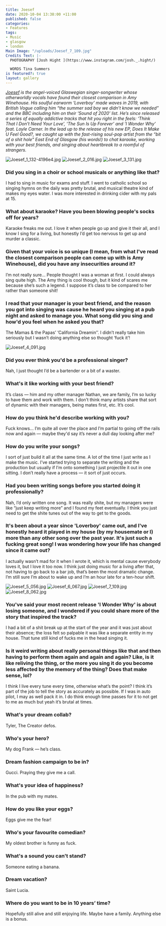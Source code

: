 ```yaml
---
title: Joesef
date: 2020-10-04 13:38:00 +11:00
published: false
categories:
- Features
tags:
- Music
- glasgow
- london
Main Image: "/uploads/Joesef_7_109.jpg"
Credits Text: |-
  PHOTOGRAPHY [Josh Hight ](https://www.instagram.com/josh._.hight/)

  WORDS Tina Summers
is featured?: true
layout: gallery
---
```


*[Joesef](https://www.instagram.com/joesefjoesefjoesef/) is the angel-voiced Glaswegian singer-songwriter whose otherworldly vocals have found their closest comparison in Amy Winehouse. His soulful earworm ‘Loverboy’ made waves in 2019, with British Vogue calling him “the summer sad boy we didn’t know we needed” and the BBC including him on their ‘Sound of 2020’ list.*
*He’s since released a series of equally addictive tracks that hit you right in the feels: ‘Think That I Don’t Need Your Love’, ‘The Sun Is Up Forever’ and ‘I Wonder Why’ feat. Loyle Carner. In the lead up to the release of his new EP, Does It Make U Feel Good?, we caught up with the fast-rising soul-pop artist from the “bit of a shit hole" East End of Glasgow (his words!) to chat karaoke, working with your best friends, and singing about heartbreak to a roomful of strangers.*

![Joesef_1_132-4196e4.jpg](/uploads/Joesef_1_132-4196e4.jpg)
![Joesef_2_016.jpg](/uploads/Joesef_2_016.jpg)
![Joesef_3_131.jpg](/uploads/Joesef_3_131.jpg)

### Did you sing in a choir or school musicals or anything like that? 
I had to sing in music for exams and stuff. I went to catholic school so singing hymns on the daily was pretty brutal, and musical theatre kind of makes my eyes water. I was more interested in drinking cider with my pals at 15.

### What about karaoke? Have you been blowing people's socks off for years? 
Karaoke freaks me out. I love it when people go up and give it their all, and I know I sing for a living, but honestly I’d get too nervous to get up and murder a classic.

### Given that your voice is so unique (I mean, from what I've read the closest comparison people can come up with is Amy Winehouse), did you have any insecurities around it? 
I’m not really sure... People thought I was a woman at first. I could always sing quite high. The Amy thing is cool though, but it kind of scares me because she’s such a legend. I suppose it’s class to be compared to her rather than someone shit!

### I read that your manager is your best friend, and the reason you got into singing was cause he heard you singing at a pub night and asked to manage you. What song did you sing and how'd you feel when he asked you that? 
The Mamas & the Papas’ ‘California Dreamin’’. I didn’t really take him seriously but I wasn’t doing anything else so thought ‘fuck it’!

![Joesef_4_091.jpg](/uploads/Joesef_4_091.jpg)

### Did you ever think you'd be a professional singer?
Nah, I just thought I’d be a bartender or a bit of a waster. 

### What's it like working with your best friend? 
It’s class — him and my other manager Nathan, we are family, I’m so lucky to have them and work with them. I don’t think many artists share that sort of dynamic with their managers, being mates first, etc. It’s cool. 

### How do you think he'd describe working with you?
Fuck knows... I’m quite all over the place and I’m partial to going off the rails now and again — maybe they'd say it’s never a dull day looking after me?

### How do you write your songs? 
I sort of just build it all at the same time. A lot of the time I just write as I make the music. I’ve started trying to separate the writing and the production but usually if I’m onto something I just projectile it out in one sitting. I don’t really have a process — it sort of just occurs.

### Had you been writing songs before you started doing it professionally? 
Nah, I’d only written one song. It was really shite, but my managers were like “just keep writing more” and I found my feet eventually. I think you just need to get the shite tunes out of the way to get to the goods. 

### It's been about a year since 'Loverboy' came out, and I've honestly heard it played in my house (by my housemate or I) more than any other song over the past year. It's just such a fucking great song! I was wondering how your life has changed since it came out? 
I actually wasn’t mad for it when I wrote it, which is mental cause everybody loves it, but I love it too now. I think just doing music for a living after that, not having to go back to a bar job, that’s been the most dramatic change. I’m still sure I’m about to wake up and I’m an hour late for a ten-hour shift.

![Joesef_5_056.jpg](/uploads/Joesef_5_056.jpg)
![Joesef_6_067.jpg](/uploads/Joesef_6_067.jpg)
![Joesef_7_109.jpg](/uploads/Joesef_7_109.jpg)
![Joesef_8_062.jpg](/uploads/Joesef_8_062.jpg)

### You've said your most recent release 'I Wonder Why' is about losing someone, and I wondered if you could share more of the story that inspired the track? 
I had a bit of a shit break up at the start of the year and it was just about their absence; the loss felt so palpable it was like a separate entity in my house. That tune still kind of fucks me in the head singing it.

### Is it weird writing about really personal things like that and then having to perform them again and again and again? Like, is it like reliving the thing, or the more you sing it do you become less affected by the memory of the thing? Does that make sense, lol? 
I think I live every tune every time, otherwise what’s the point? I think it’s part of the job to tell the story as accurately as possible. If I was in auto pilot, I may as well pack it in. I do think enough time passes for it to not get to me as much but yeah it’s brutal at times.

### What's your dream collab? 
Tyler, The Creator defos.

### Who's your hero? 
My dog Frank — he’s class.

### Dream fashion campaign to be in? 
Gucci. Praying they give me a call. 

### What's your idea of happiness? 
In the pub with my mates.

### How do you like your eggs? 
Eggs give me the fear!

### Who's your favourite comedian? 
My oldest brother is funny as fuck.

### What's a sound you can't stand? 
Someone eating a banana.

### Dream vacation? 
Saint Lucia.

### Where do you want to be in 10 years’ time? 
Hopefully still alive and still enjoying life. Maybe have a family. Anything else is a bonus. 